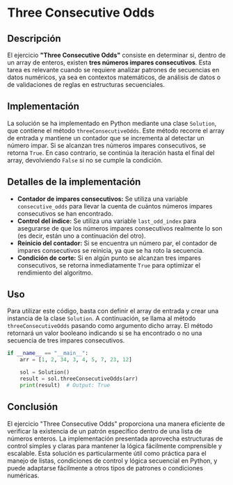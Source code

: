 # Three Consecutive Odds

## Descripción

El ejercicio **"Three Consecutive Odds"** consiste en determinar si, dentro de un array de enteros, existen **tres números impares consecutivos**. Esta tarea es relevante cuando se requiere analizar patrones de secuencias en datos numéricos, ya sea en contextos matemáticos, de análisis de datos o de validaciones de reglas en estructuras secuenciales.

## Implementación

La solución se ha implementado en Python mediante una clase `Solution`, que contiene el método `threeConsecutiveOdds`. Este método recorre el array de entrada y mantiene un contador que se incrementa al detectar un número impar. Si se alcanzan tres números impares consecutivos, se retorna `True`. En caso contrario, se continúa la iteración hasta el final del array, devolviendo `False` si no se cumple la condición.

## Detalles de la implementación

- **Contador de impares consecutivos:** Se utiliza una variable `consecutive_odds` para llevar la cuenta de cuántos números impares consecutivos se han encontrado.
- **Control del índice:** Se utiliza una variable `last_odd_index` para asegurarse de que los números impares consecutivos realmente lo son (es decir, están uno a continuación del otro).
- **Reinicio del contador:** Si se encuentra un número par, el contador de impares consecutivos se reinicia, ya que se ha roto la secuencia.
- **Condición de corte:** Si en algún punto se alcanzan tres impares consecutivos, se retorna inmediatamente `True` para optimizar el rendimiento del algoritmo.

## Uso

Para utilizar este código, basta con definir el array de entrada y crear una instancia de la clase `Solution`. A continuación, se llama al método `threeConsecutiveOdds` pasando como argumento dicho array. El método retornará un valor booleano indicando si se ha encontrado o no una secuencia de tres impares consecutivos.

```python
if __name__ == "__main__":
    arr = [1, 2, 34, 3, 4, 5, 7, 23, 12]

    sol = Solution()
    result = sol.threeConsecutiveOdds(arr)
    print(result)  # Output: True
```

## Conclusión

El ejercicio "Three Consecutive Odds" proporciona una manera eficiente de verificar la existencia de un patrón específico dentro de una lista de números enteros. La implementación presentada aprovecha estructuras de control simples y claras para mantener la lógica fácilmente comprensible y escalable. Esta solución es particularmente útil como práctica para el manejo de listas, condiciones de control y lógica secuencial en Python, y puede adaptarse fácilmente a otros tipos de patrones o condiciones numéricas.
